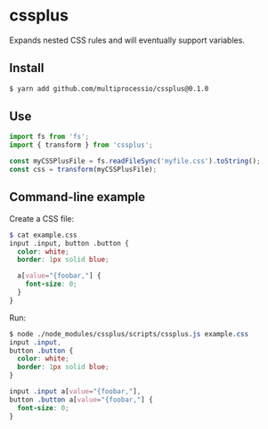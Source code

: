 # cssplus

Expands nested CSS rules and will eventually support variables.

## Install

```bash
$ yarn add github.com/multiprocessio/cssplus@0.1.0
```

## Use

```js
import fs from 'fs';
import { transform } from 'cssplus';

const myCSSPlusFile = fs.readFileSync('myfile.css').toString();
const css = transform(myCSSPlusFile);
```

## Command-line example

Create a CSS file:

```scss
$ cat example.css
input .input, button .button {
  color: white;
  border: 1px solid blue;

  a[value="{foobar,"] {
    font-size: 0;
  }
}
```

Run:

```css
$ node ./node_modules/cssplus/scripts/cssplus.js example.css
input .input,
button .button {
  color: white;
  border: 1px solid blue;
}

input .input a[value="{foobar,"],
button .button a[value="{foobar,"] {
  font-size: 0;
}
```

